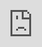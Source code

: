 ```yaml
---
layout: post
date:   2023-04-30
image: "/conflict_urbanism_sp2023/images/WonjinZoe/map1.png"
title:  "Exploring The Conflict Between Over-Simplified Design and Diverse Community Needs 
in Small Parks in Queens, New York"
author: "Wonjin Kim + Zoe Su"
---
```


### Introduction

This report examines the conflict between simplified design and diverse community needs in small parks along the 7 Line in Queens, New York. GIS and data research analyze spatial patterns and characteristics of small parks in Queens and demographic data from surrounding areas. We want to discover that Queens' many small parks are designed with a simplistic, generic approach that may not adequately reflect the diverse needs and identities of the surrounding communities.
 
 
!["Exploring the small parks located around Line 7"](/conflict_urbanism_sp2023/images/WonjinZoe/map2.png)

Our research anticipates several key findings. 


First, Queens' smaller parks are disproportionately located in low-income and minority neighborhoods, which may reflect a lack of investment and interest from the city government. 


Second, there is a significant mismatch between the demographic characteristics of the surrounding neighborhoods and the design characteristics of small-scale parks, such as playgrounds and sports facilities, that need to meet the needs and interests of residents. 


Finally, lacking public investment and community involvement in designing and maintaining smaller parks can worsen a conflict between simplified design and diverse community needs. 


To start, we would like to use one of the small parks as an example to illustrate:
!["Public Small Park at 90th St-Elmhurst Ave Station"](/conflict_urbanism_sp2023/images/WonjinZoe/map3.png)

<sub>Data Source: Google Maps(2023)[map locating 90th St-Elmhurst Ave Station] </sub>

!["Public Small Park at 90th St-Elmhurst Ave Station"](/conflict_urbanism_sp2023/images/WonjinZoe/map4.jpg)

<sub>Data Source: Google Maps(2023)[map locating 90th St-Elmhurst Ave Station] </sub>

!["Public Small Park at 90th St-Elmhurst Ave Station"](/conflict_urbanism_sp2023/images/WonjinZoe/map5.jpg)

<sub>Data Source: Google Maps(2023)[map locating 90th St-Elmhurst Ave Station] </sub>

Just like this small park, there are many others alongside the 7 Line in Queens, suffering the same fate of generalization and monotonous design while being situated in culturally, socially and economically diverse neighborhoods. 

!["Public Parks in Queens"](/conflict_urbanism_sp2023/images/WonjinZoe/map together.png)

<sub>Data Source: Google Maps(2023)[map locating 90th St-Elmhurst Ave Station] </sub>

The method behind our research is guided by the two forces behinds the management and ownership of these parks: the New York City Parks and Recreation Department and the local community. For each of these park, we are looking at its government and governance, both quantitatively and qualitatively. From mapping out capital project investments done by Parks and Recs in Queens to different languages spoken by people living in Queens. The projects attempts to extrapolate and put into form the culture at each of these parks or the lack-thereof. 

!["Public Parks in Queens"](/conflict_urbanism_sp2023/images/WonjinZoe/methodology diagram.png)















To include hyperlinks format them like this [text of link](http://c4sr.columbia.edu/).  

To embed images first ensure that the file is at least 740px wide. Then place the image file in a folder named for your group in the images folder. Then link to that image using the format here, but replace the file path with the name of your group's folder and appropriate image file name:  

 

If you want to include html files (i.e. an interactive map) host these via your personal github page, and then you can embed them in your document with a iframe. The format looks like this:  

<div class="iframe-column"><iframe src="https://player.vimeo.com/video/290575503?title=0&byline=0&portrait=0" style="position:absolute;top:0;left:0;width:100%;height:100%;" frameborder="0"></iframe></div>  


All you need to do to use one is replace the url that is between the two " ". Here is an iframe of mapbox tiles:  

<div class="iframe-column"><iframe src="https://api.mapbox.com/styles/v1/mapbox/satellite-v9.html?title=true&access_token=pk.eyJ1IjoibWFwYm94IiwiYSI6ImNpejY4NDg1bDA1cjYzM280NHJ5NzlvNDMifQ.d6e-nNyBDtmQCVwVNivz7A#2/0/0" style="position:absolute;top:0;left:0;width:100%;height:100%;" frameborder="0"></iframe></div>
